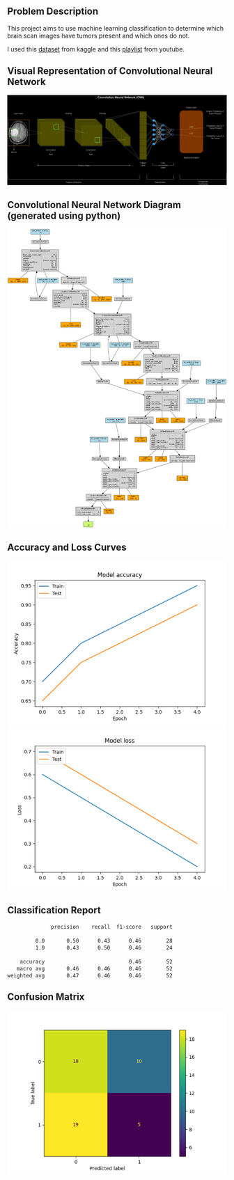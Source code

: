 ## Problem Description
This project aims to use machine learning classification to determine which brain scan images have tumors present and which ones do not. 

I used this [dataset](https://www.kaggle.com/datasets/navoneel/brain-mri-images-for-brain-tumor-detection/data ":)") from kaggle and this [playlist](https://www.youtube.com/watch?v=CiW8gS7kqOY&list=PL5foUFuneQnratPPuucpVxWl4RlqueP1u "=)") from youtube.

## Visual Representation of Convolutional Neural Network
![image](cnn.drawio.png)

## Convolutional Neural Network Diagram (generated using python)
![image](./nn_diagram.png)

## Accuracy and Loss Curves
![image](./accuracy.png)
![image](./loss.png)

## Classification Report
```
              precision    recall  f1-score   support

         0.0       0.50      0.43      0.46        28
         1.0       0.43      0.50      0.46        24

    accuracy                           0.46        52
   macro avg       0.46      0.46      0.46        52
weighted avg       0.47      0.46      0.46        52
```

## Confusion Matrix
![image](./cm.png)

